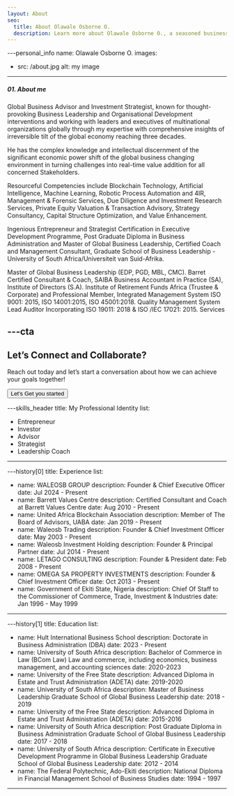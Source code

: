 ```yaml
---
layout: About
seo:
  title: About Olawale Osborne O.
  description: Learn more about Olawale Osborne O., a seasoned business leader, investor, and identity leadership coach with decades of experience empowering organizations and individuals to achieve their goals.
---
```




---personal_info
name: Olawale Osborne O.
images:
  - src: /about.jpg
    alt: my image
---
##### <span>01.</span> About me

Global Business Advisor and Investment Strategist, known for thought-provoking Business Leadership and Organisational Development interventions and working with leaders and executives of multinational organizations globally through my expertise with comprehensive insights of irreversible tilt of the global economy reaching three decades.

He has the complex knowledge and intellectual discernment of the significant economic power shift of the global business changing environment in turning challenges into real-time value addition for all concerned Stakeholders.

Resourceful Competencies include Blockchain Technology, Artificial Intelligence, Machine Learning, Robotic Process Automation and 4IR, Management & Forensic Services, Due Diligence and Investment Research Services, Private Equity Valuation & Transaction Advisory, Strategy Consultancy, Capital Structure Optimization, and Value Enhancement.

Ingenious Entrepreneur and Strategist Certification in Executive Development Programme, Post Graduate Diploma in Business Administration and Master of Global Business Leadership, Certified Coach and Management Consultant, Graduate School of Business Leadership - University of South Africa/Universiteit van Suid-Afrika.

Master of Global Business Leadership (EDP, PGD, MBL, CMC). Barret Certified Consultant & Coach, SAIBA Business Accountant in Practice (SA), Institute of Directors (S.A). Institute of Retirement Funds Africa (Trustee & Corporate) and Professional Member, Integrated Management System ISO 9001: 2015, ISO 14001:2015, ISO 45001:2018. Quality Management System Lead Auditor Incorporating ISO 19011: 2018 & ISO /IEC 17021: 2015.
Services



---cta
---
## Let’s Connect and Collaborate?

Reach out today and let’s start a conversation about how we can achieve your goals together!

<Button href="/contact">
  Let's Get you started
</Button>



---skills_header
title: My Professional Identity
list:
  - Entrepreneur
  - Investor
  - Advisor
  - Strategist
  - Leadership Coach
---











---history[0]
title: Experience
list:
  - name: WALEOSB GROUP
    description: Founder & Chief Executive Officer
    date: Jul 2024 - Present
  - name: Barrett Values Centre
    description: Certified Consultant and Coach at Barrett Values Centre 
    date: Aug 2010 - Present
  - name: United Africa Blockchain Association
    description: Member of The Board of Advisors, UABA
    date: Jan 2019 - Present
  - name: Waleosb Trading 
    description: Founder & Chief Investment Officer
    date: May 2003 - Present
  - name: Waleosb Investment Holding 
    description: Founder & Principal Partner
    date: Jul 2014 - Present
  - name: LETAGO CONSULTING 
    description: Founder & President
    date: Feb 2008 - Present
  - name: OMEGA SA PROPERTY INVESTMENTS 
    description: Founder & Chief Investment Officer
    date: Oct 2013 - Present
  - name: Government of Ekiti State, Nigeria
    description: Chief Of Staff to the Commissioner of Commerce, Trade, Investment & Industries
    date: Jan 1996 - May 1999
---



---history[1]
title: Education
list:
  - name: Hult International Business School 
    description:  Doctorate in Business Administration (DBA) 
    date: 2023 - Present
  - name: University of South Africa
    description: Bachelor of Commerce in Law (BCom Law) Law and commerce, including economics, business management, and accounting sciences
    date: 2020-2023
  - name: University of the Free State
    description: Advanced Diploma in Estate and Trust Administration (ADETA)
    date: 2019-2020
  - name: University of South Africa
    description: Master of Business Leadership Graduate School of Global Business Leadership
    date: 2018 - 2019
  - name: University of the Free State
    description: Advanced Diploma in Estate and Trust Administration (ADETA)
    date: 2015-2016
  - name: University of South Africa
    description: Post Graduate Diploma in Business Administration Graduate School of Global Business Leadership
    date: 2017 - 2018
  - name: University of South Africa
    description: Certificate in Executive Development Programme in Global Business Leadership Graduate School of Global Business Leadership
    date: 2012 - 2014
  - name: The Federal Polytechnic, Ado-Ekiti
    description: National Diploma in Financial Management School of Business Studies
    date: 1994 - 1997
---